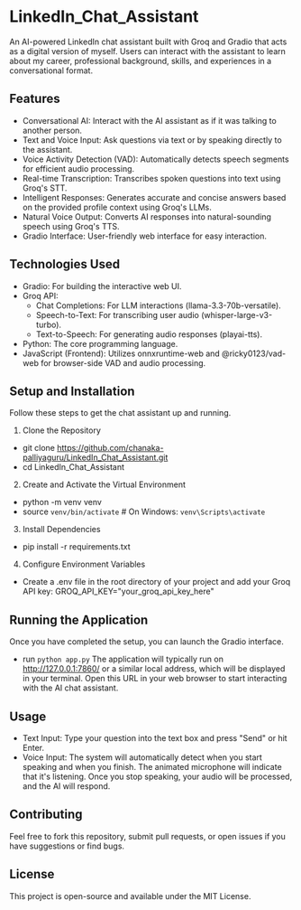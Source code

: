 # LinkedIn_Chat_Assistant
An AI-powered LinkedIn chat assistant built with Groq and Gradio that acts as a digital version of myself. Users can interact with the assistant to learn about my career, professional background, skills, and experiences in a conversational format.

## Features
- Conversational AI: Interact with the AI assistant as if it was talking to another person.
- Text and Voice Input: Ask questions via text or by speaking directly to the assistant.
- Voice Activity Detection (VAD): Automatically detects speech segments for efficient audio processing.
- Real-time Transcription: Transcribes spoken questions into text using Groq's STT.
- Intelligent Responses: Generates accurate and concise answers based on the provided profile context using Groq's LLMs.
- Natural Voice Output: Converts AI responses into natural-sounding speech using Groq's TTS.
- Gradio Interface: User-friendly web interface for easy interaction.

## Technologies Used
- Gradio: For building the interactive web UI.
- Groq API:
  - Chat Completions: For LLM interactions (llama-3.3-70b-versatile).
  - Speech-to-Text: For transcribing user audio (whisper-large-v3-turbo).
  - Text-to-Speech: For generating audio responses (playai-tts).
- Python: The core programming language.
- JavaScript (Frontend): Utilizes onnxruntime-web and @ricky0123/vad-web for browser-side VAD and audio processing.

## Setup and Installation
Follow these steps to get the chat assistant up and running.
1. Clone the Repository
  - git clone https://github.com/chanaka-palliyaguru/LinkedIn_Chat_Assistant.git
  - cd LinkedIn_Chat_Assistant
2. Create and Activate the Virtual Environment
  - python -m venv venv
  - source `venv/bin/activate`  # On Windows: `venv\Scripts\activate`
3. Install Dependencies
  - pip install -r requirements.txt
4. Configure Environment Variables
  - Create a .env file in the root directory of your project and add your Groq API key: GROQ_API_KEY="your_groq_api_key_here"

## Running the Application
Once you have completed the setup, you can launch the Gradio interface.
  - run `python app.py`
The application will typically run on http://127.0.0.1:7860/ or a similar local address, which will be displayed in your      terminal. Open this URL in your web browser to start interacting with the AI chat assistant.

## Usage
- Text Input: Type your question into the text box and press "Send" or hit Enter.
- Voice Input: The system will automatically detect when you start speaking and when you finish. The animated microphone will indicate that it's listening. Once you stop speaking, your audio will be processed, and the AI will respond.

## Contributing
Feel free to fork this repository, submit pull requests, or open issues if you have suggestions or find bugs.

## License
This project is open-source and available under the MIT License.
